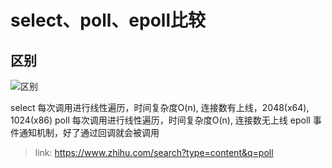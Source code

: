 # select、poll、epoll比较
## 区别
![区别](https://pic1.zhimg.com/v2-e6a869884585625dfc7eace1b90c3024_b.png)

select 每次调用进行线性遍历，时间复杂度O(n), 连接数有上线，2048(x64), 1024(x86)
poll 每次调用进行线性遍历，时间复杂度O(n), 连接数无上线
epoll 事件通知机制，好了通过回调就会被调用


> link: https://www.zhihu.com/search?type=content&q=poll
